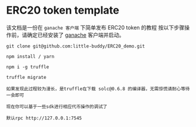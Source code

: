 # ERC20 token template

该文档是一份在 `ganache 客户端` 下简单发布 ERC20 token 的教程
按以下步骤操作前，请确定已经安装了 [ganache](https://www.trufflesuite.com/ganache) 客户端并启动。

```
git clone git@github.com:little-buddy/ERC20_demo.git
```

```
npm install / yarn
```

```
npm i -g truffle
```

```
truffle migrate

如果发现此过程较为漫长，是truffle在下载 solc@0.6.8 的编译器，无需惊慌请耐心等待一会即可
```

```
现在你可以基于一些sdk进行相应代币操作的调试了

默认rpc http://127.0.0.1:7545

```
